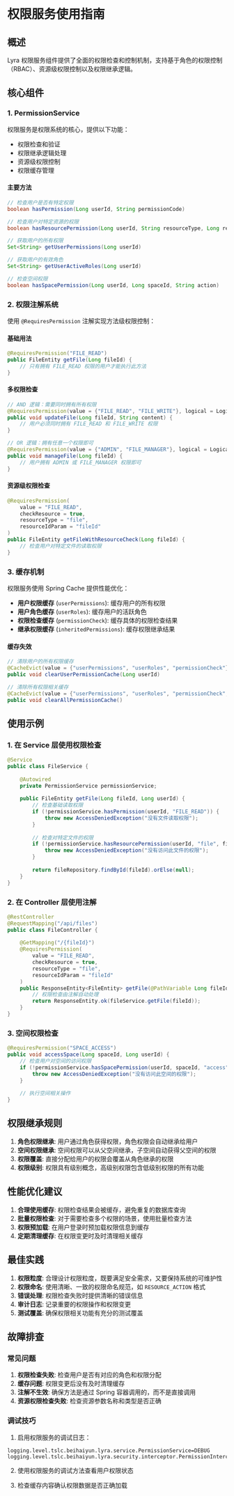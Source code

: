 # 权限服务使用指南

## 概述

Lyra 权限服务组件提供了全面的权限检查和控制机制，支持基于角色的权限控制（RBAC）、资源级权限控制以及权限继承逻辑。

## 核心组件

### 1. PermissionService

权限服务是权限系统的核心，提供以下功能：

- 权限检查和验证
- 权限继承逻辑处理
- 资源级权限控制
- 权限缓存管理

#### 主要方法

```java
// 检查用户是否有特定权限
boolean hasPermission(Long userId, String permissionCode)

// 检查用户对特定资源的权限
boolean hasResourcePermission(Long userId, String resourceType, Long resourceId, String action)

// 获取用户的所有权限
Set<String> getUserPermissions(Long userId)

// 获取用户的有效角色
Set<String> getUserActiveRoles(Long userId)

// 检查空间权限
boolean hasSpacePermission(Long userId, Long spaceId, String action)
```

### 2. 权限注解系统

使用 `@RequiresPermission` 注解实现方法级权限控制：

#### 基础用法

```java
@RequiresPermission("FILE_READ")
public FileEntity getFile(Long fileId) {
    // 只有拥有 FILE_READ 权限的用户才能执行此方法
}
```

#### 多权限检查

```java
// AND 逻辑：需要同时拥有所有权限
@RequiresPermission(value = {"FILE_READ", "FILE_WRITE"}, logical = Logical.AND)
public void updateFile(Long fileId, String content) {
    // 用户必须同时拥有 FILE_READ 和 FILE_WRITE 权限
}

// OR 逻辑：拥有任意一个权限即可
@RequiresPermission(value = {"ADMIN", "FILE_MANAGER"}, logical = Logical.OR)
public void manageFile(Long fileId) {
    // 用户拥有 ADMIN 或 FILE_MANAGER 权限即可
}
```

#### 资源级权限检查

```java
@RequiresPermission(
    value = "FILE_READ",
    checkResource = true,
    resourceType = "file",
    resourceIdParam = "fileId"
)
public FileEntity getFileWithResourceCheck(Long fileId) {
    // 检查用户对特定文件的读取权限
}
```

### 3. 缓存机制

权限服务使用 Spring Cache 提供性能优化：

- **用户权限缓存** (`userPermissions`): 缓存用户的所有权限
- **用户角色缓存** (`userRoles`): 缓存用户的活跃角色
- **权限检查缓存** (`permissionCheck`): 缓存具体的权限检查结果
- **继承权限缓存** (`inheritedPermissions`): 缓存权限继承结果

#### 缓存失效

```java
// 清除用户的所有权限缓存
@CacheEvict(value = {"userPermissions", "userRoles", "permissionCheck"}, key = "#userId")
public void clearUserPermissionCache(Long userId)

// 清除所有权限相关缓存
@CacheEvict(value = {"userPermissions", "userRoles", "permissionCheck", "inheritedPermissions"}, allEntries = true)
public void clearAllPermissionCache()
```

## 使用示例

### 1. 在 Service 层使用权限检查

```java
@Service
public class FileService {
    
    @Autowired
    private PermissionService permissionService;
    
    public FileEntity getFile(Long fileId, Long userId) {
        // 检查基础读取权限
        if (!permissionService.hasPermission(userId, "FILE_READ")) {
            throw new AccessDeniedException("没有文件读取权限");
        }
        
        // 检查对特定文件的权限
        if (!permissionService.hasResourcePermission(userId, "file", fileId, "read")) {
            throw new AccessDeniedException("没有访问此文件的权限");
        }
        
        return fileRepository.findById(fileId).orElse(null);
    }
}
```

### 2. 在 Controller 层使用注解

```java
@RestController
@RequestMapping("/api/files")
public class FileController {
    
    @GetMapping("/{fileId}")
    @RequiresPermission(
        value = "FILE_READ",
        checkResource = true,
        resourceType = "file",
        resourceIdParam = "fileId"
    )
    public ResponseEntity<FileEntity> getFile(@PathVariable Long fileId) {
        // 权限检查由注解自动处理
        return ResponseEntity.ok(fileService.getFile(fileId));
    }
}
```

### 3. 空间权限检查

```java
@RequiresPermission("SPACE_ACCESS")
public void accessSpace(Long spaceId, Long userId) {
    // 检查用户对空间的访问权限
    if (!permissionService.hasSpacePermission(userId, spaceId, "access")) {
        throw new AccessDeniedException("没有访问此空间的权限");
    }
    
    // 执行空间相关操作
}
```

## 权限继承规则

1. **角色权限继承**: 用户通过角色获得权限，角色权限会自动继承给用户
2. **空间权限继承**: 空间权限可以从父空间继承，子空间自动获得父空间的权限
3. **权限覆盖**: 直接分配给用户的权限会覆盖从角色继承的权限
4. **权限级别**: 权限具有级别概念，高级别权限包含低级别权限的所有功能

## 性能优化建议

1. **合理使用缓存**: 权限检查结果会被缓存，避免重复的数据库查询
2. **批量权限检查**: 对于需要检查多个权限的场景，使用批量检查方法
3. **权限预加载**: 在用户登录时预加载权限信息到缓存
4. **定期清理缓存**: 在权限变更时及时清理相关缓存

## 最佳实践

1. **权限粒度**: 合理设计权限粒度，既要满足安全需求，又要保持系统的可维护性
2. **权限命名**: 使用清晰、一致的权限命名规范，如 `RESOURCE_ACTION` 格式
3. **错误处理**: 权限检查失败时提供清晰的错误信息
4. **审计日志**: 记录重要的权限操作和权限变更
5. **测试覆盖**: 确保权限相关功能有充分的测试覆盖

## 故障排查

### 常见问题

1. **权限检查失败**: 检查用户是否有对应的角色和权限分配
2. **缓存问题**: 权限变更后没有及时清理缓存
3. **注解不生效**: 确保方法是通过 Spring 容器调用的，而不是直接调用
4. **资源权限检查失败**: 检查资源参数名称和类型是否正确

### 调试技巧

1. 启用权限服务的调试日志：

```properties
logging.level.tslc.beihaiyun.lyra.service.PermissionService=DEBUG
logging.level.tslc.beihaiyun.lyra.security.interceptor.PermissionInterceptor=DEBUG
```

2. 使用权限服务的调试方法查看用户权限状态

3. 检查缓存内容确认权限数据是否正确加载
